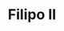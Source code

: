 ﻿---
title: "Filipo II"
permalink: periodes_42.html
layout: periode
dataInici: -359
dataFi: -336
sidebar: periodes
pares:
  - id: 87
    title: "Auge de Macedonia"
    dataInici: "(-359)"
    dataFi: "(-323)"

fills:
  - id: 415
    title: "Batalla del Valle del Erigón"
    dataInici: "(-358)"

  - id: 416
    title: "Batalla del Campo de Azafrán"
    dataInici: "(-352)"

  - id: 193
    title: "Batalla de Queronea"
    dataInici: "(-338)"

jocsPrincipals:
jocsEscenaris:
  - title: "Hegemon"
    bggId: 5350
    dataInici: -339
    dataFi: -338

jocsEpoca:
jocsEpocaEscenaris:
---
